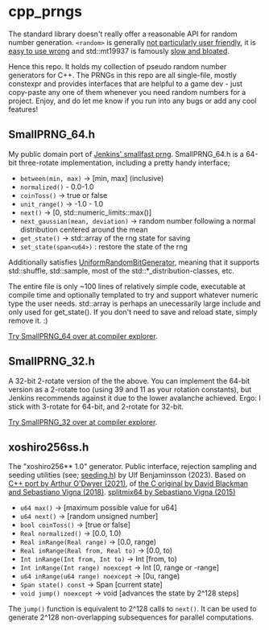 # cpp_prngs
The standard library doesn't really offer a reasonable API for random number generation. `<random>` is generally [not particularly user friendly](https://youtu.be/zUVQhcu32rg?si=G3LHsYagEHhH9UYS&t=234), it is [easy to use wrong](https://www.youtube.com/watch?v=4_QO1nm7uJs) and std::mt19937 is famously [slow and bloated](https://quuxplusone.github.io/blog/2021/11/23/xoshiro/). 

Hence this repo. It holds my collection of pseudo random number generators for C++. The PRNGs in this repo are all single-file, mostly constexpr and provides interfaces that are helpful to a game dev - just copy-paste any one of them whenever you need random numbers for a project. Enjoy, and do let me know if you run into any bugs or add any cool features!

## SmallPRNG_64.h
My public domain port of [Jenkins' smallfast prng](https://burtleburtle.net/bob/rand/smallprng.html). SmallPRNG_64.h is a 64-bit three-rotate implementation, including a pretty handy interface;

* `between(min, max)` -> [min, max] (inclusive)
* `normalized()` - 0.0-1.0
* `coinToss()` -> true or false
* `unit_range()` -> -1.0 - 1.0
* `next()` -> [0, std::numeric_limits<u64>::max()]
* `next_gaussian(mean, deviation)` -> random number following a normal distribution centered around the mean
* `get_state()` -> std::array of the rng state for saving
* `set_state(span<u64>)` : restore the state of the rng

Additionally satisfies [UniformRandomBitGenerator](https://en.cppreference.com/w/cpp/named_req/UniformRandomBitGenerator), meaning that it supports std::shuffle, std::sample, most of the std::*_distribution-classes, etc.

The entire file is only ~100 lines of relatively simple code, executable at compile time and optionally templated to try and support whatever numeric type the user needs.
std::array is perhaps an unecessarily large include and only used for get_state(). If you don't need to save and reload state, simply remove it. :)

[Try SmallPRNG_64 over at compiler explorer](https://godbolt.org/z/oWzfhWzWd).

## SmallPRNG_32.h
A 32-bit 2-rotate version of the the above. You can implement the 64-bit version as a 2-rotate too (using 39 and 11 as your rotation constants), but Jenkins recommends against it due to the lower avalanche achieved. Ergo: I stick with 3-rotate for 64-bit, and 2-rotate for 32-bit. 

[Try SmallPRNG_32 over at compiler explorer](https://godbolt.org/z/bTv499ssW).

## xoshiro256ss.h
The "xoshiro256** 1.0" generator. Public interface, rejection sampling and seeding utilities (see; [seeding.h](https://github.com/ulfben/cpp_prngs/blob/main/seeding.h)) by Ulf Benjaminsson (2023). 
Based on [C++ port by Arthur O'Dwyer (2021)](https://quuxplusone.github.io/blog/2021/11/23/xoshiro/), of [the C original by David Blackman and Sebastiano Vigna (2018)](https://prng.di.unimi.it/xoshiro256starstar.c).
[splitmix64 by Sebastiano Vigna (2015)](https://prng.di.unimi.it/splitmix64.c) 

* `u64 max()` -> [maximum possible value for u64]
* `u64 next()` -> [random unsigned number]
* `bool coinToss()` -> [true or false]
* `Real normalized()` -> [0.0, 1.0)
* `Real inRange(Real range)` -> [0.0, range)
* `Real inRange(Real from, Real to)` -> [0.0, to)
* `Int inRange(Int from, Int to)` -> Int [from, to)
* `Int inRange(Int range) noexcept` -> Int [0, range or -range]
* `u64 inRange(u64 range) noexcept` -> [0u, range)
* `Span state() const` -> Span [current state]
* `void jump() noexcept` -> void [advances the state by 2^128 steps]

The `jump()` function is equivalent to 2^128 calls to `next()`. It can be used to generate 2^128 non-overlapping subsequences for parallel computations.
